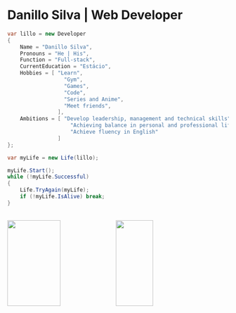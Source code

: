 <h1>Danillo Silva | Web Developer</h1>

```c#
var lillo = new Developer
{
    Name = "Danillo Silva",
    Pronouns = "He | His",
    Function = "Full-stack",
    CurrentEducation = "Estácio",
    Hobbies = [ "Learn",
                  "Gym",
                  "Games",
                  "Code",
                  "Series and Anime",
                  "Meet friends",
                ],
    Ambitions = [ "Develop leadership, management and technical skills",
                    "Achieving balance in personal and professional life",
                    "Achieve fluency in English"
                ]
};

var myLife = new Life(lillo);

myLife.Start();
while (!myLife.Successful)
{
    Life.TryAgain(myLife);
    if (!myLife.IsAlive) break;
}

```

</br>
      
<div style="display: flex;">
 <img width="49%" height="195px" src="https://github-readme-stats.vercel.app/api?username=lillow&bg_color=161b22&title_color=901490&text_color=f8c9f8&hide_border=true&show_icons=true&icon_color=901490&locale=pt-br" />

 <img width="41%" height="195px" src="https://github-readme-stats.vercel.app/api/top-langs/?username=lillow&layout=compact&bg_color=161b22&title_color=901490&text_color=f8c9f8&hide_border=true&show_icons=true&icon_color=901490&locale=pt-br" />
</div>   
